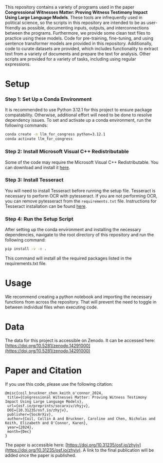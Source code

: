 This repository contains a variety of programs used in the paper **Congressional Witnesses Matter: Proving Witness Testimony Impact Using Large Language Models**. These tools are infrequently used in political science, so the scripts in this repository are intended to be as user-friendly as possible, documenting inputs, outputs, and interconnections between the programs. Furthermore, we provide some clean text files to practice using these models. Code for pre-training, fine-tuning, and using sentence transformer models are provided in this repository. Additionally, code to curate datasets are provided, which includes functionality to extract text from a variety of documents and prepare the text for analysis. Other scripts are provided for a variety of tasks, including using regular expressions.

# Setup
### Step 1: Set Up a Conda Environment
It is recommended to use Python 3.12.1 for this project to ensure package compatability. Otherwise, additional effort will need to be done to resolve dependency issues. To set and activate up a conda environment, run the following commands:

```bash
conda create -n llm_for_congress python=3.12.1
conda activate llm_for_congress
```

### Step 2: Install Microsoft Visual C++ Redistributable
Some of the code may require the Microsoft Visual C++ Redistributable. You can download and install it [here](https://learn.microsoft.com/en-us/cpp/windows/latest-supported-vc-redist?view=msvc-170).

### Step 3: Install Tesseract
You will need to install Tesseract before running the setup file. Tesseract is necessary to perform OCR with pytesseract. If you are not performing OCR, you can remove pytesseract from the `requirements.txt` file. Instructions for Tesseract installation can be found [here](https://tesseract-ocr.github.io/tessdoc/Installation.html).

### Step 4: Run the Setup Script
After setting up the conda environment and installing the necessary dependencies, navigate to the root directory of this repository and run the following command:

```bash
pip install -v -e .
```
This command will install all the required packages listed in the requirements.txt file.

# Usage
We recommend creating a python notebook and importing the necessary functions from across the repository. That will prevent the need to toggle in between individual files when executing code. 

# Data
The data for this project is accessible on Zenodo. It can be accessed here: [https://doi.org/10.5281/zenodo.14291000](https://doi.org/10.5281/zenodo.14291000)

# Paper and Citation
If you use this code, please use the following citation: 

```
@misc{coil_bruckner_chen_keith_o'connor_2024,
 title={Congressional Witnesses Matter: Proving Witness Testimony Impact Using Large Language Models},
 url={osf.io/preprints/socarxiv/zhyjv},
 DOI={10.31235/osf.io/zhyjv},
 publisher={SocArXiv},
 author={Coil, Collin A and Bruckner, Caroline and Chen, Nicholas and Keith, Elizabeth and O'Connor, Karen},
 year={2024},
 month={Dec}
}
```
The paper is accessible here: [https://doi.org/10.31235/osf.io/zhyjv](https://doi.org/10.31235/osf.io/zhyjv). A link to the final publication will be added once the paper is published. 
